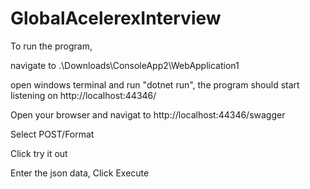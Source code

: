 # GlobalAcelerexInterview
To run the program,

navigate to .\Downloads\ConsoleApp2\WebApplication1

open windows terminal and run "dotnet run", the program should start listening on http://localhost:44346/

Open your browser and navigat to http://localhost:44346/swagger

Select POST/Format

Click try it out

Enter the json data, Click Execute
